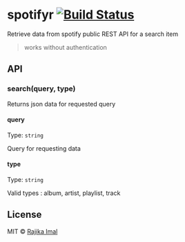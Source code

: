 # spotifyr [![Build Status](https://travis-ci.org/rajikaimal/spotifyr.svg?branch=master)](https://travis-ci.org/rajikaimal/spotifyr)

Retrieve data from spotify public REST API for a search item

> works without authentication

## API

### search(query, type)

Returns json data for requested query

#### query

Type: `string`

Query for requesting data

#### type

Type: `string`

Valid types : album, artist, playlist, track

## License

MIT © [Rajika Imal](https://rajikaimal.github.io)
